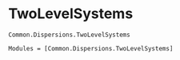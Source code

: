 # TwoLevelSystems

```@docs
Common.Dispersions.TwoLevelSystems
```

```@autodocs
Modules = [Common.Dispersions.TwoLevelSystems]
```
